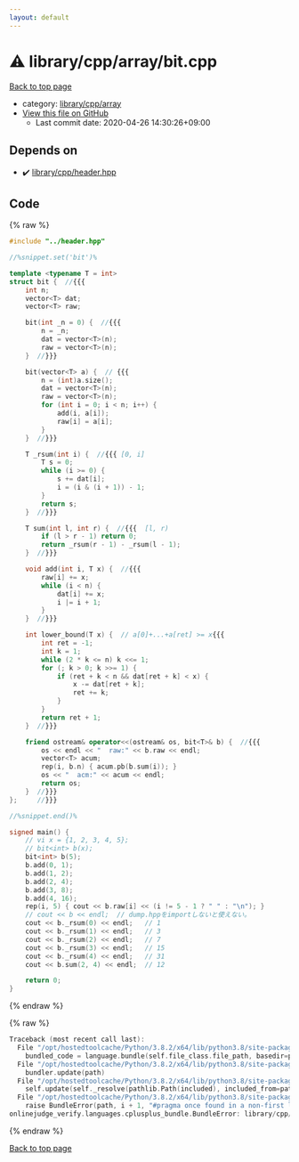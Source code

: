 ```yaml
---
layout: default
---
```


<!-- mathjax config similar to math.stackexchange -->
<script type="text/javascript" async
  src="https://cdnjs.cloudflare.com/ajax/libs/mathjax/2.7.5/MathJax.js?config=TeX-MML-AM_CHTML">
</script>
<script type="text/x-mathjax-config">
  MathJax.Hub.Config({
    TeX: { equationNumbers: { autoNumber: "AMS" }},
    tex2jax: {
      inlineMath: [ ['$','$'] ],
      processEscapes: true
    },
    "HTML-CSS": { matchFontHeight: false },
    displayAlign: "left",
    displayIndent: "2em"
  });
</script>

<script type="text/javascript" src="https://cdnjs.cloudflare.com/ajax/libs/jquery/3.4.1/jquery.min.js"></script>
<script src="https://cdn.jsdelivr.net/npm/jquery-balloon-js@1.1.2/jquery.balloon.min.js" integrity="sha256-ZEYs9VrgAeNuPvs15E39OsyOJaIkXEEt10fzxJ20+2I=" crossorigin="anonymous"></script>
<script type="text/javascript" src="../../../../assets/js/copy-button.js"></script>
<link rel="stylesheet" href="../../../../assets/css/copy-button.css" />


# :warning: library/cpp/array/bit.cpp

<a href="../../../../index.html">Back to top page</a>

* category: <a href="../../../../index.html#0e902850ca3e9230d87c81984f25b3bb">library/cpp/array</a>
* <a href="{{ site.github.repository_url }}/blob/master/library/cpp/array/bit.cpp">View this file on GitHub</a>
    - Last commit date: 2020-04-26 14:30:26+09:00




## Depends on

* :heavy_check_mark: <a href="../header.hpp.html">library/cpp/header.hpp</a>


## Code

<a id="unbundled"></a>
{% raw %}
```cpp
#include "../header.hpp"

//%snippet.set('bit')%

template <typename T = int>
struct bit {  //{{{
    int n;
    vector<T> dat;
    vector<T> raw;

    bit(int _n = 0) {  //{{{
        n = _n;
        dat = vector<T>(n);
        raw = vector<T>(n);
    }  //}}}

    bit(vector<T> a) {  // {{{
        n = (int)a.size();
        dat = vector<T>(n);
        raw = vector<T>(n);
        for (int i = 0; i < n; i++) {
            add(i, a[i]);
            raw[i] = a[i];
        }
    }  //}}}

    T _rsum(int i) {  //{{{ [0, i]
        T s = 0;
        while (i >= 0) {
            s += dat[i];
            i = (i & (i + 1)) - 1;
        }
        return s;
    }  //}}}

    T sum(int l, int r) {  //{{{  [l, r)
        if (l > r - 1) return 0;
        return _rsum(r - 1) - _rsum(l - 1);
    }  //}}}

    void add(int i, T x) {  //{{{
        raw[i] += x;
        while (i < n) {
            dat[i] += x;
            i |= i + 1;
        }
    }  //}}}

    int lower_bound(T x) {  // a[0]+...+a[ret] >= x{{{
        int ret = -1;
        int k = 1;
        while (2 * k <= n) k <<= 1;
        for (; k > 0; k >>= 1) {
            if (ret + k < n && dat[ret + k] < x) {
                x -= dat[ret + k];
                ret += k;
            }
        }
        return ret + 1;
    }  //}}}

    friend ostream& operator<<(ostream& os, bit<T>& b) {  //{{{
        os << endl << "  raw:" << b.raw << endl;
        vector<T> acum;
        rep(i, b.n) { acum.pb(b.sum(i)); }
        os << "  acm:" << acum << endl;
        return os;
    }  //}}}
};     //}}}

//%snippet.end()%

signed main() {
    // vi x = {1, 2, 3, 4, 5};
    // bit<int> b(x);
    bit<int> b(5);
    b.add(0, 1);
    b.add(1, 2);
    b.add(2, 4);
    b.add(3, 8);
    b.add(4, 16);
    rep(i, 5) { cout << b.raw[i] << (i != 5 - 1 ? " " : "\n"); }
    // cout << b << endl;  // dump.hppをimportしないと使えない。
    cout << b._rsum(0) << endl;   // 1
    cout << b._rsum(1) << endl;   // 3
    cout << b._rsum(2) << endl;   // 7
    cout << b._rsum(3) << endl;   // 15
    cout << b._rsum(4) << endl;   // 31
    cout << b.sum(2, 4) << endl;  // 12

    return 0;
}

```
{% endraw %}

<a id="bundled"></a>
{% raw %}
```cpp
Traceback (most recent call last):
  File "/opt/hostedtoolcache/Python/3.8.2/x64/lib/python3.8/site-packages/onlinejudge_verify/docs.py", line 340, in write_contents
    bundled_code = language.bundle(self.file_class.file_path, basedir=pathlib.Path.cwd())
  File "/opt/hostedtoolcache/Python/3.8.2/x64/lib/python3.8/site-packages/onlinejudge_verify/languages/cplusplus.py", line 170, in bundle
    bundler.update(path)
  File "/opt/hostedtoolcache/Python/3.8.2/x64/lib/python3.8/site-packages/onlinejudge_verify/languages/cplusplus_bundle.py", line 282, in update
    self.update(self._resolve(pathlib.Path(included), included_from=path))
  File "/opt/hostedtoolcache/Python/3.8.2/x64/lib/python3.8/site-packages/onlinejudge_verify/languages/cplusplus_bundle.py", line 214, in update
    raise BundleError(path, i + 1, "#pragma once found in a non-first line")
onlinejudge_verify.languages.cplusplus_bundle.BundleError: library/cpp/header.hpp: line 2: #pragma once found in a non-first line

```
{% endraw %}

<a href="../../../../index.html">Back to top page</a>

